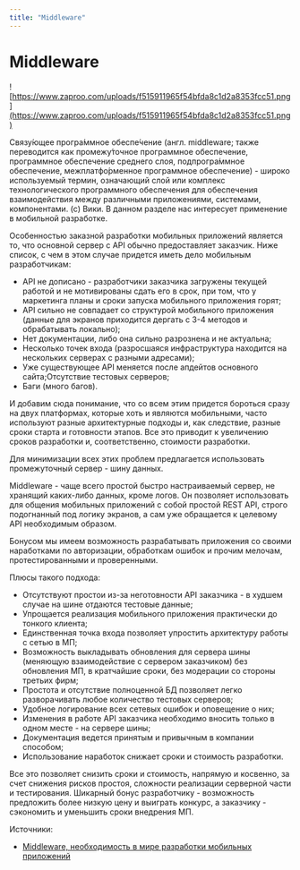 ```yaml
---
title: "Middleware"
---
```


# Middleware

![https://www.zaproo.com/uploads/f515911965f54bfda8c1d2a8353fcc51.png](https://www.zaproo.com/uploads/f515911965f54bfda8c1d2a8353fcc51.png)

Связу́ющее програ́ммное обеспе́чение (англ. middleware; также переводится как промежу́точное программное обеспечение, программное обеспечение среднего слоя, подпрогра́ммное обеспечение, межплатфо́рменное программное обеспечение) - широко используемый термин, означающий слой или комплекс технологического программного обеспечения для обеспечения взаимодействия между различными приложениями, системами, компонентами. (с) Вики. В данном разделе нас интересует применение в мобильной разработке.

Особенностью заказной разработки мобильных приложений является то, что основной сервер с API обычно предоставляет заказчик. Ниже список, с чем в этом случае придется иметь дело мобильным разработчикам:

* API не дописано - разработчики заказчика загружены текущей работой и не мотивированы сдать его в срок, при том, что у маркетинга планы и сроки запуска мобильного приложения горят;
* API сильно не совпадает со структурой мобильного приложения (данные для экранов приходится дергать с 3-4 методов и обрабатывать локально);
* Нет документации, либо она сильно разрознена и не актуальна;
* Несколько точек входа (разросшаяся инфраструктура находится на нескольких серверах с разными адресами);
* Уже существующее API меняется после апдейтов основного сайта;Отсутствие тестовых серверов;
* Баги (много багов).

И добавим сюда понимание, что со всем этим придется бороться сразу на двух платформах, которые хоть и являются мобильными, часто используют разные архитектурные подходы и, как следствие, разные сроки старта и готовности этапов. Все это приводит к увеличению сроков разработки и, соответственно, стоимости разработки.

Для минимизации всех этих проблем предлагается использовать промежуточный сервер - шину данных.

Middleware - чаще всего простой быстро настраиваемый сервер, не хранящий каких-либо данных, кроме логов. Он позволяет использовать для общения мобильных приложений с собой простой REST API, строго подогнанный под логику экранов, а сам уже обращается к целевому API необходимым образом.

Бонусом мы имеем возможность разрабатывать приложения со своими наработками по авторизации, обработкам ошибок и прочим мелочам, протестированными и проверенными.

Плюсы такого подхода:

* Отсутствуют простои из-за неготовности API заказчика - в худшем случае на шине отдаются тестовые данные;
* Упрощается реализация мобильного приложения практически до тонкого клиента;
* Единственная точка входа позволяет упростить архитектуру работы с сетью в МП;
* Возможность выкладывать обновления для сервера шины (меняющую взаимодействие с сервером заказчиком) без обновления МП, в кратчайшие сроки, без модерации со стороны третьих фирм;
* Простота и отсутствие полноценной БД позволяет легко разворачивать любое количество тестовых серверов;
* Удобное логирование всех сетевых ошибок и оповещение о них;
* Изменения в работе API заказчика необходимо вносить только в одном месте - на сервере шины;
* Документация ведется принятым и привычным в компании способом;
* Использование наработок снижает сроки и стоимость разработки.

Все это позволяет снизить сроки и стоимость, напрямую и косвенно, за счет снижения рисков простоя, сложности реализации серверной части и тестирования. Шикарный бонус разработчику - возможность предложить более низкую цену и выиграть конкурс, а заказчику - сэкономить и уменьшить сроки внедрения МП.

Источники:

* [Middleware, необходимость в мире разработки мобильных приложений](https://www.saratovit.ru/2019/12/27/middleware-mobile-apps/)
